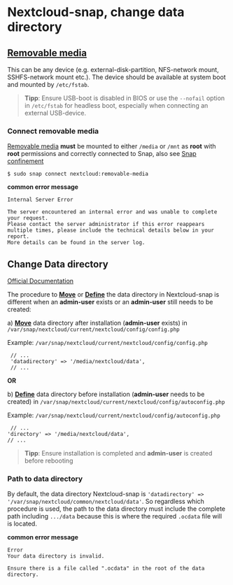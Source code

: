 # Nextcloud-snap, change data directory

## [Removable media](https://github.com/nextcloud-snap/nextcloud-snap/blob/master/README.md#removable-media)

This can be any device (e.g. external-disk-partition, NFS-network mount, SSHFS-network mount etc.). 
The device should be available at system boot and mounted by `/etc/fstab`.

>**Tipp**: Ensure USB-boot is disabled in BIOS or use the `--nofail` option in `/etc/fstab` for headless boot, especially when connecting an external USB-device.

### Connect removable media

[Removable media](https://github.com/nextcloud-snap/nextcloud-snap/blob/master/README.md#removable-media) **must** be mounted to either `/media` or `/mnt` as **root** with **root** permissions and correctly connected to Snap, also see [Snap confinement](https://github.com/scubamuc/scubamuc.github.io/blob/scubamuc/wiki-md/NEXTCLOUD.snap--snap-confinement.md#snap-confinement-in-nextcloud-snap)

```
$ sudo snap connect nextcloud:removable-media

```
**common error message**
```
Internal Server Error

The server encountered an internal error and was unable to complete your request.
Please contact the server administrator if this error reappears multiple times, please include the technical details below in your report.
More details can be found in the server log.
```

## Change Data directory

[Official Documentation](https://github.com/nextcloud-snap/nextcloud-snap/wiki/Change-data-directory-to-use-another-disk-partition)

The procedure to [**Move**](https://github.com/nextcloud-snap/nextcloud-snap/wiki/Change-data-directory-to-use-another-disk-partition#if-you-have-already-created-an-admin-user) or [**Define**](https://github.com/nextcloud-snap/nextcloud-snap/wiki/Change-data-directory-to-use-another-disk-partition#if-you-just-installed-the-snap-and-havent-created-an-admin-user-yet) the data directory in Nextcloud-snap is different when an **admin-user** exists or an **admin-user** still needs to be created:

a) [**Move**](https://github.com/nextcloud-snap/nextcloud-snap/wiki/Change-data-directory-to-use-another-disk-partition#if-you-have-already-created-an-admin-user) data directory after installation (**admin-user** exists) in `/var/snap/nextcloud/current/nextcloud/config/config.php`

Example: `/var/snap/nextcloud/current/nextcloud/config/config.php`
```
 // ...
 'datadirectory' => '/media/nextcloud/data',
 // ...
 ```

**OR** 

b) [**Define**](https://github.com/nextcloud-snap/nextcloud-snap/wiki/Change-data-directory-to-use-another-disk-partition#if-you-just-installed-the-snap-and-havent-created-an-admin-user-yet) data directory before installation (**admin-user** needs to be created) in `/var/snap/nextcloud/current/nextcloud/config/autoconfig.php`

Example: `/var/snap/nextcloud/current/nextcloud/config/autoconfig.php`
 ```
  // ...
 'directory' => '/media/nextcloud/data',
 // ...
 ```
 >**Tipp**: Ensure installation is completed and **admin-user** is created before rebooting

### Path to data directory

By default, the data directory Nextcloud-snap is `'datadirectory' => '/var/snap/nextcloud/common/nextcloud/data'`. So regardless which procedure is used, the path to the data directory must include the complete path including `.../data` because this is where the required `.ocdata` file will is located.

**common error message**
```
Error
Your data directory is invalid.

Ensure there is a file called ".ocdata" in the root of the data directory.
```
